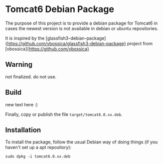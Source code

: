Tomcat6 Debian Package
=========================

The purpose of this project is to provide a debian package for Tomcat6 in cases the newest version is not available in debian or ubuntu repositories.

It is inspired by the [glassfish3-debian-package]{https://github.com/vbossica/glassfish3-debian-package} project  from [vbossica]{https://github.com/vbossica}

Warning
-------
not finalized. do not use.


Build
-----

new text here :)



Finally, copy or publish the file `target/tomcat6.0.xx.deb`.

Installation
------------

To install the package, follow the usual Debian way of doing things (if you haven't set up a apt repository):

    sudo dpkg -i tomcat6.0.xx.deb


